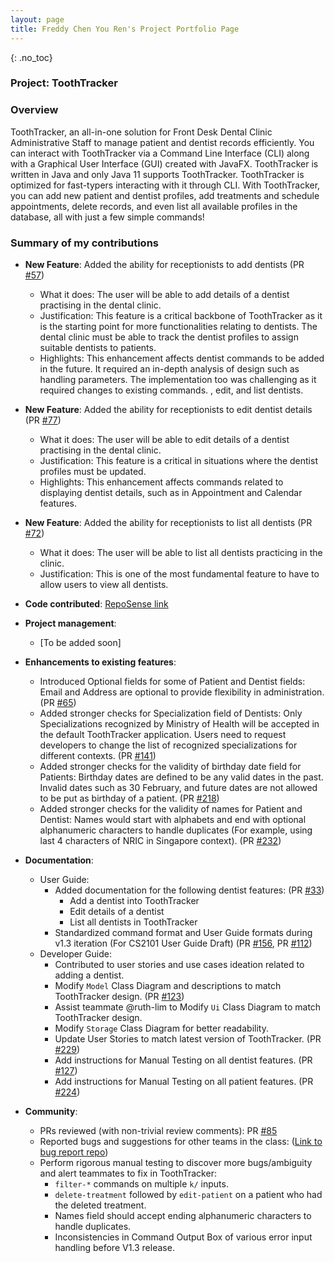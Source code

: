 ```yaml
---
layout: page
title: Freddy Chen You Ren's Project Portfolio Page
---
```


{: .no_toc}
### Project: ToothTracker

### Overview

ToothTracker, an all-in-one solution for Front Desk Dental Clinic Administrative Staff to manage patient and dentist records efficiently.
You can interact with ToothTracker via a Command Line Interface (CLI)
along with a Graphical User Interface (GUI) created with JavaFX.
ToothTracker is written in Java and only Java 11 supports ToothTracker.
ToothTracker is optimized for fast-typers interacting with it through CLI.
With ToothTracker, you can add new patient and dentist profiles, add treatments and schedule appointments, delete records, and even list all available profiles in the database, all with just a few simple commands!


### Summary of my contributions
* **New Feature**: Added the ability for receptionists to add dentists (PR [#57](https://github.com/AY2324S1-CS2103T-W10-3/tp/pull/57))
  * What it does: The user will be able to add details of a dentist practising in the dental clinic.
  * Justification: This feature is a critical backbone of ToothTracker as it is the starting point for more functionalities relating to dentists. The dental clinic must be able to track the dentist profiles to assign suitable dentists to patients.
  * Highlights: This enhancement affects dentist commands to be added in the future. It required an in-depth analysis of design such as handling parameters. The implementation too was challenging as it required changes to existing commands.
    , edit, and list dentists.

* **New Feature**: Added the ability for receptionists to edit dentist details (PR [#77](https://github.com/AY2324S1-CS2103T-W10-3/tp/pull/77))
  * What it does: The user will be able to edit details of a dentist practising in the dental clinic.
  * Justification: This feature is a critical in situations where the dentist profiles must be updated.
  * Highlights: This enhancement affects commands related to displaying dentist details, such as in Appointment and Calendar features.

* **New Feature**: Added the ability for receptionists to list all dentists (PR [#72](https://github.com/AY2324S1-CS2103T-W10-3/tp/pull/72))
  * What it does: The user will be able to list all dentists practicing in the clinic.
  * Justification: This is one of the most fundamental feature to have to allow users to view all dentists. 


* **Code contributed**: [RepoSense link](https://nus-cs2103-ay2324s1.github.io/tp-dashboard/?search=freddychenyouren2&breakdown=true)

* **Project management**:
  * [To be added soon]

* **Enhancements to existing features**:
  * Introduced Optional fields for some of Patient and Dentist fields: Email and Address are optional to provide flexibility in administration. (PR [#65](https://github.com/AY2324S1-CS2103T-W10-3/tp/pull/65))
  * Added stronger checks for Specialization field of Dentists: Only Specializations recognized by Ministry of Health will be accepted in the default ToothTracker application. Users need to request developers to change the list of recognized specializations for different contexts. (PR [#141](https://github.com/AY2324S1-CS2103T-W10-3/tp/pull/141))
  * Added stronger checks for the validity of birthday date field for Patients: Birthday dates are defined to be any valid dates in the past. Invalid dates such as 30 February, and future dates are not allowed to be put as birthday of a patient. (PR [#218](https://github.com/AY2324S1-CS2103T-W10-3/tp/pull/218))
  * Added stronger checks for the validity of names for Patient and Dentist: Names would start with alphabets and end with optional alphanumeric characters to handle duplicates (For example, using last 4 characters of NRIC in Singapore context). (PR [#232](https://github.com/AY2324S1-CS2103T-W10-3/tp/pull/232))

* **Documentation**:
  * User Guide:
    * Added documentation for the following dentist features: (PR [#33](https://github.com/AY2324S1-CS2103T-W10-3/tp/pull/33))
      * Add a dentist into ToothTracker
      * Edit details of a dentist 
      * List all dentists in ToothTracker 
    * Standardized command format and User Guide formats during v1.3 iteration (For CS2101 User Guide Draft) (PR [#156](https://github.com/AY2324S1-CS2103T-W10-3/tp/pull/156), PR [#112](https://github.com/AY2324S1-CS2103T-W10-3/tp/pull/112))
  * Developer Guide:
    * Contributed to user stories and use cases ideation related to adding a dentist.
    * Modify `Model` Class Diagram and descriptions to match ToothTracker design. (PR [#123](https://github.com/AY2324S1-CS2103T-W10-3/tp/pull/123))
    * Assist teammate @ruth-lim to Modify `Ui` Class Diagram to match ToothTracker design.
    * Modify `Storage` Class Diagram for better readability.
    * Update User Stories to match latest version of ToothTracker. (PR [#229](https://github.com/AY2324S1-CS2103T-W10-3/tp/pull/229))
    * Add instructions for Manual Testing on all dentist features. (PR [#127](https://github.com/AY2324S1-CS2103T-W10-3/tp/pull/127))
    * Add instructions for Manual Testing on all patient features. (PR [#224](https://github.com/AY2324S1-CS2103T-W10-3/tp/pull/224))

* **Community**:
  * PRs reviewed (with non-trivial review comments): PR [#85](https://github.com/AY2324S1-CS2103T-W10-3/tp/pull/85)
  * Reported bugs and suggestions for other teams in the class: ([Link to bug report repo](https://github.com/freddychenyouren2/ped))
  * Perform rigorous manual testing to discover more bugs/ambiguity and alert teammates to fix in ToothTracker:
    * `filter-*` commands on multiple `k/` inputs.
    * `delete-treatment` followed by `edit-patient` on a patient who had the deleted treatment.
    * Names field should accept ending alphanumeric characters to handle duplicates.
    * Inconsistencies in Command Output Box of various error input handling before V1.3 release.



